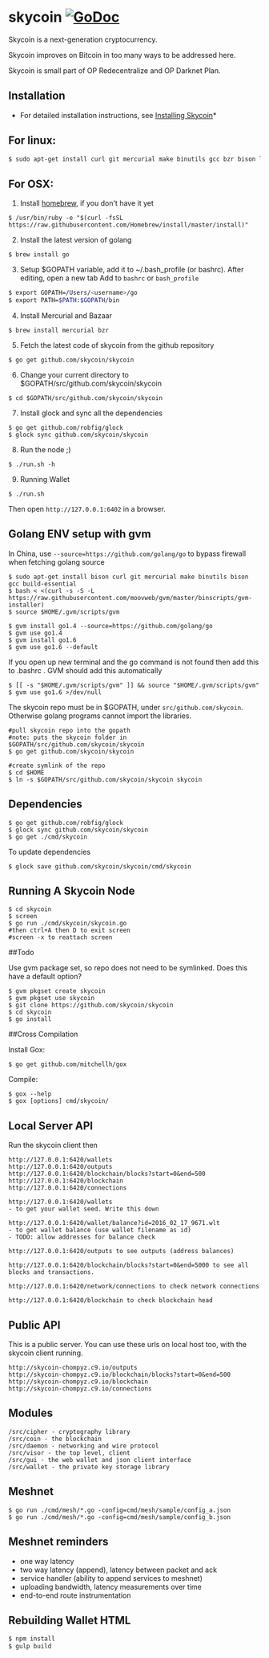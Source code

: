skycoin [![GoDoc](https://godoc.org/github.com/skycoin/skycoin?status.svg)](https://godoc.org/github.com/skycoin/skycoin) 
=======

Skycoin is a next-generation cryptocurrency.

Skycoin improves on Bitcoin in too many ways to be addressed here.

Skycoin is small part of OP Redecentralize and OP Darknet Plan.

Installation
------------

* For detailed installation instructions, see [Installing Skycoin](../../wiki/Installation)*

## For linux:

```sh
$ sudo apt-get install curl git mercurial make binutils gcc bzr bison libgmp3-dev screen -y
```

## For OSX:

1) Install [homebrew](brew.sh), if you don't have it yet
```
$ /usr/bin/ruby -e "$(curl -fsSL https://raw.githubusercontent.com/Homebrew/install/master/install)"
```

2) Install the latest version of golang
```
$ brew install go
```

3) Setup $GOPATH variable, add it to ~/.bash_profile (or bashrc). After editing, open a new tab
Add to `bashrc` or `bash_profile`
```sh
$ export GOPATH=/Users/<username>/go 
$ export PATH=$PATH:$GOPATH/bin

```

4) Install Mercurial and Bazaar
```
$ brew install mercurial bzr
```

5) Fetch the latest code of skycoin from the github repository
```
$ go get github.com/skycoin/skycoin
```

6) Change your current directory to $GOPATH/src/github.com/skycoin/skycoin
```
$ cd $GOPATH/src/github.com/skycoin/skycoin
```

7) Install glock and sync all the dependencies 
```
$ go get github.com/robfig/glock
$ glock sync github.com/skycoin/skycoin
```

8) Run the node ;)
```
$ ./run.sh -h
```

9) Running Wallet

```
$ ./run.sh
```

Then open `http://127.0.0.1:6402` in a browser.

## Golang ENV setup with gvm

In China, use `--source=https://github.com/golang/go` to bypass firewall when fetching golang source

```
$ sudo apt-get install bison curl git mercurial make binutils bison gcc build-essential
$ bash < <(curl -s -S -L https://raw.githubusercontent.com/moovweb/gvm/master/binscripts/gvm-installer)
$ source $HOME/.gvm/scripts/gvm

$ gvm install go1.4 --source=https://github.com/golang/go
$ gvm use go1.4
$ gvm install go1.6
$ gvm use go1.6 --default
```

If you open up new terminal and the go command is not found then add this to .bashrc . GVM should add this automatically
```
$ [[ -s "$HOME/.gvm/scripts/gvm" ]] && source "$HOME/.gvm/scripts/gvm"
$ gvm use go1.6 >/dev/null
```


The skycoin repo must be in $GOPATH, under `src/github.com/skycoin`. Otherwise golang programs cannot import the libraries.

```
#pull skycoin repo into the gopath
#note: puts the skycoin folder in $GOPATH/src/github.com/skycoin/skycoin
$ go get github.com/skycoin/skycoin

#create symlink of the repo
$ cd $HOME
$ ln -s $GOPATH/src/github.com/skycoin/skycoin skycoin
```

Dependencies
------------

```
$ go get github.com/robfig/glock
$ glock sync github.com/skycoin/skycoin
$ go get ./cmd/skycoin
```

To update dependencies
```
$ glock save github.com/skycoin/skycoin/cmd/skycoin
```

Running A Skycoin Node
----------------------

```
$ cd skycoin
$ screen
$ go run ./cmd/skycoin/skycoin.go 
#then ctrl+A then D to exit screen
#screen -x to reattach screen
```

##Todo

Use gvm package set, so repo does not need to be symlinked. Does this have a default option?
```
$ gvm pkgset create skycoin
$ gvm pkgset use skycoin
$ git clone https://github.com/skycoin/skycoin
$ cd skycoin
$ go install
```

##Cross Compilation

Install Gox:
```
$ go get github.com/mitchellh/gox
```

Compile:
```
$ gox --help
$ gox [options] cmd/skycoin/
```

Local Server API
----------------

Run the skycoin client then
```
http://127.0.0.1:6420/wallets
http://127.0.0.1:6420/outputs
http://127.0.0.1:6420/blockchain/blocks?start=0&end=500
http://127.0.0.1:6420/blockchain
http://127.0.0.1:6420/connections
```

```
http://127.0.0.1:6420/wallets
- to get your wallet seed. Write this down

http://127.0.0.1:6420/wallet/balance?id=2016_02_17_9671.wlt
- to get wallet balance (use wallet filename as id)
- TODO: allow addresses for balance check

http://127.0.0.1:6420/outputs to see outputs (address balances)

http://127.0.0.1:6420/blockchain/blocks?start=0&end=5000 to see all blocks and transactions.

http://127.0.0.1:6420/network/connections to check network connections

http://127.0.0.1:6420/blockchain to check blockchain head
```

Public API
----------

This is a public server. You can use these urls on local host too, with the skycoin client running.
```
http://skycoin-chompyz.c9.io/outputs
http://skycoin-chompyz.c9.io/blockchain/blocks?start=0&end=500
http://skycoin-chompyz.c9.io/blockchain
http://skycoin-chompyz.c9.io/connections
```

Modules
-------

```
/src/cipher - cryptography library
/src/coin - the blockchain
/src/daemon - networking and wire protocol
/src/visor - the top level, client
/src/gui - the web wallet and json client interface
/src/wallet - the private key storage library
```

Meshnet
-------

```
$ go run ./cmd/mesh/*.go -config=cmd/mesh/sample/config_a.json
$ go run ./cmd/mesh/*.go -config=cmd/mesh/sample/config_b.json
```

Meshnet reminders
-----------------

- one way latency
- two way latency (append), latency between packet and ack
- service handler (ability to append services to meshnet)
- uploading bandwidth, latency measurements over time
- end-to-end route instrumentation

Rebuilding Wallet HTML
----------------------

```sh
$ npm install
$ gulp build
```
